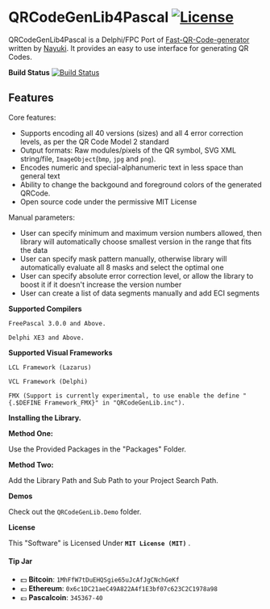 # QRCodeGenLib4Pascal [![License](http://img.shields.io/badge/license-MIT-green.svg)](https://github.com/Xor-el/QRCodeGenLib4Pascal/blob/master/LICENSE)
QRCodeGenLib4Pascal is a Delphi/FPC Port of [Fast-QR-Code-generator](https://www.nayuki.io/page/fast-qr-code-generator-library) written by [Nayuki](https://www.nayuki.io/). It provides an easy to use interface for generating QR Codes.

**Build Status**
[![Build Status](https://travis-ci.com/Xor-el/QRCodeGenLib4Pascal.svg?branch=master)](https://travis-ci.com/Xor-el/QRCodeGenLib4Pascal)

Features
--------

Core features:

* Supports encoding all 40 versions (sizes) and all 4 error correction levels, as per the QR Code Model 2 standard
* Output formats: Raw modules/pixels of the QR symbol, SVG XML string/file, `ImageObject`(`bmp`, `jpg` and `png`).
* Encodes numeric and special-alphanumeric text in less space than general text
* Ability to change the backgound and foreground colors of the generated QRCode.
* Open source code under the permissive MIT License

Manual parameters:

* User can specify minimum and maximum version numbers allowed, then library will automatically choose smallest version in the range that fits the data
* User can specify mask pattern manually, otherwise library will automatically evaluate all 8 masks and select the optimal one
* User can specify absolute error correction level, or allow the library to boost it if it doesn't increase the version number
* User can create a list of data segments manually and add ECI segments

**Supported Compilers**
 
    FreePascal 3.0.0 and Above.
    
    Delphi XE3 and Above.
    
**Supported Visual Frameworks**
 
    LCL Framework (Lazarus)
    
    VCL Framework (Delphi)
    
    FMX (Support is currently experimental, to use enable the define "{.$DEFINE Framework_FMX}" in "QRCodeGenLib.inc").

**Installing the Library.**

**Method One:**

 Use the Provided Packages in the "Packages" Folder.

**Method Two:**

 Add the Library Path and Sub Path to your Project Search Path.

**Demos**

 Check out the `QRCodeGenLib.Demo` folder.

**License**

This "Software" is Licensed Under  **`MIT License (MIT)`** .

#### Tip Jar
* :dollar: **Bitcoin**: `1MhFfW7tDuEHQSgie65uJcAfJgCNchGeKf`
* :euro: **Ethereum**: `0x6c1DC21aeC49A822A4f1E3bf07c623C2C1978a98`
* :pound: **Pascalcoin**: `345367-40`
